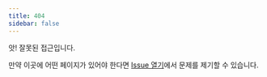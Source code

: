 ```yaml
---
title: 404
sidebar: false
---
```


앗! 잘못된 접근입니다.

만약 이곳에 어떤 페이지가 있어야 한다면 [Issue 열기](https://github.com/numpy/numpy.org/issues)에서 문제를 제기할 수 있습니다.

